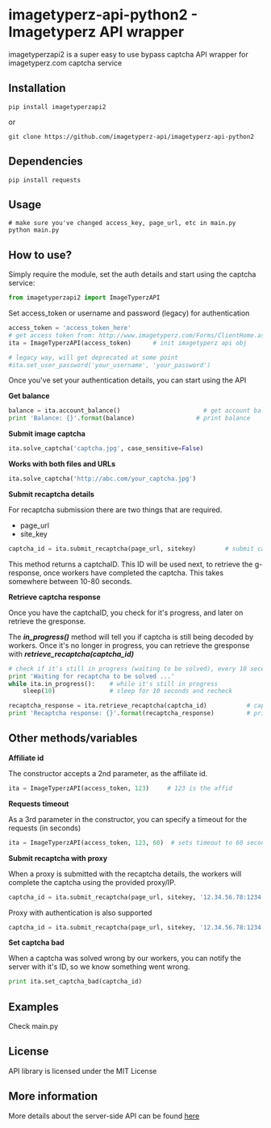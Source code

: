 imagetyperz-api-python2 - Imagetyperz API wrapper
=========================================

imagetyperzapi2 is a super easy to use bypass captcha API wrapper for imagetyperz.com captcha service

## Installation
    pip install imagetyperzapi2

or
    
    git clone https://github.com/imagetyperz-api/imagetyperz-api-python2

## Dependencies

    pip install requests

## Usage
    # make sure you've changed access_key, page_url, etc in main.py
    python main.py  

## How to use?

Simply require the module, set the auth details and start using the captcha service:

``` python
from imagetyperzapi2 import ImageTyperzAPI
```
Set access_token or username and password (legacy) for authentication

``` python
access_token = 'access_token_here'
# get access token from: http://www.imagetyperz.com/Forms/ClientHome.aspx
ita = ImageTyperzAPI(access_token)      # init imagetyperz api obj
```
```python
# legacy way, will get deprecated at some point
#ita.set_user_password('your_username', 'your_password')
```
Once you've set your authentication details, you can start using the API

**Get balance**

``` python
balance = ita.account_balance()                       # get account balance
print 'Balance: {}'.format(balance)                 # print balance
```

**Submit image captcha**

``` python
ita.solve_captcha('captcha.jpg', case_sensitive=False)
```
**Works with both files and URLs**
``` python
ita.solve_captcha('http://abc.com/your_captcha.jpg')   
```
**Submit recaptcha details**

For recaptcha submission there are two things that are required.
- page_url
- site_key
``` python
captcha_id = ita.submit_recaptcha(page_url, sitekey)        # submit captcha first, to get ID
```
This method returns a captchaID. This ID will be used next, to retrieve the g-response, once workers have 
completed the captcha. This takes somewhere between 10-80 seconds.

**Retrieve captcha response**

Once you have the captchaID, you check for it's progress, and later on retrieve the gresponse.

The ***in_progress()*** method will tell you if captcha is still being decoded by workers.
Once it's no longer in progress, you can retrieve the gresponse with ***retrieve_recaptcha(captcha_id)***  

``` python
# check if it's still in progress (waiting to be solved), every 10 seconds
print 'Waiting for recaptcha to be solved ...'
while ita.in_progress():    # while it's still in progress
	sleep(10)               # sleep for 10 seconds and recheck

recaptcha_response = ita.retrieve_recaptcha(captcha_id)           # captcha_id is optional, if not given, will use last captcha id submited
print 'Recaptcha response: {}'.format(recaptcha_response)         # print google response
```

## Other methods/variables

**Affiliate id**

The constructor accepts a 2nd parameter, as the affiliate id. 
``` python
ita = ImageTyperzAPI(access_token, 123)     # 123 is the affid
```

**Requests timeout**

As a 3rd parameter in the constructor, you can specify a timeout for the requests (in seconds)
``` python
ita = ImageTyperzAPI(access_token, 123, 60)  # sets timeout to 60 seconds
```

**Submit recaptcha with proxy**

When a proxy is submitted with the recaptcha details, the workers will complete the captcha using
the provided proxy/IP.

``` python
captcha_id = ita.submit_recaptcha(page_url, sitekey, '12.34.56.78:1234')    # ip:port
```
Proxy with authentication is also supported
``` python
captcha_id = ita.submit_recaptcha(page_url, sitekey, '12.34.56.78:1234:user:password')
```

**Set captcha bad**

When a captcha was solved wrong by our workers, you can notify the server with it's ID,
so we know something went wrong.

``` python
print ita.set_captcha_bad(captcha_id)
```

## Examples
Check main.py

## License
API library is licensed under the MIT License

## More information
More details about the server-side API can be found [here](http://imagetyperz.com)
